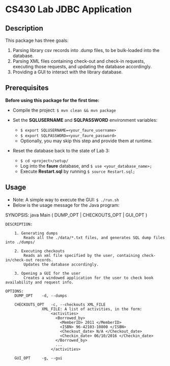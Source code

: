 # CS430 Lab JDBC Application

## Description
This package has three goals:
1. Parsing library csv records into .dump files, to be bulk-loaded into the database.
2. Parsing XML files containing check-out and check-in requests, executing those requests, 
and updating the database accordingly.
3. Providing a GUI to interact with the library database.

## Prerequisites
**Before using this package for the first time:** 

- Compile the project: `$ mvn clean && mvn package`

- Set the **SQLUSERNAME** and **SQLPASSWORD** environment variables:
   - `$ export SQLUSERNAME=<your_faure_username>`
   - `$ export SQLPASSWORD=<your_faure_password>`
   - Optionally, you may skip this step and provide them at runtime.
   
- Reset the database back to the state of Lab 3:
   - `$ cd <project>/setup/`
   - Log into the **faure** database, and `$ use <your_database_name>;`
   - Execute **Restart.sql** by running `$ source Restart.sql;`

## Usage

- Note: A simple way to execute the GUI: `$ ./run.sh`
- Below is the usage message for the Java program:

SYNOPSIS:
	java Main ( DUMP_OPT | CHECKOUTS_OPT | GUI_OPT )
```
DESCRIPTION:

	1. Generating dumps
		Reads all the ./data/*.txt files, and generates SQL dump files into ./dumps/

	2. Executing checkouts
		Reads an xml file specified by the user, containing check-in/check-out records.
		Updates the database accordingly.

	3. Opening a GUI for the user
		Creates a windowed application for the user to check book availability and request info.

OPTIONS:
	DUMP_OPT	-d, --dumps

	CHECKOUTS_OPT	-c, --checkouts XML_FILE
				XML_FILE: A list of activities, in the form:
					<activities>
					  <Borrowed_by>
					    <MemberID> 2011 </MemberID>
					    <ISBN> 96-42103-10800 </ISBN>
					    <Checkout_date> N/A </Checkout_date>
					    <Checkin_date> 06/10/2016 </Checkin_date>
					  </Borrowed_by> 
					  ... 
					</activities>

	GUI_OPT		-g, --gui


```
